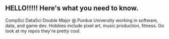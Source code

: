 ## HELLO!!!!! Here's what you need to know.

CompSci DataSci Double Major @ Purdue University working in software, data, and game dev.
Hobbies include pixel art, music production, fitness.
Go look at my repos they're pretty cool.

<!---
ng-daniel/ng-daniel is a ✨ special ✨ repository because its `README.md` (this file) appears on your GitHub profile.
You can click the Preview link to take a look at your changes.
--->
